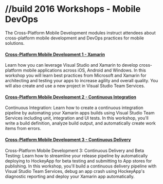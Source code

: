# //build 2016 Workshops - Mobile DevOps
The Cross-Platform Mobile Development modules instruct attendees about cross-platform mobile development and DevOps practices for mobile solutions. 

#### [Cross-Platform Mobile Development 1 - Xamarin](https://github.com/Microsoft-Build-2016/CodeLabs-MobileDevOps/tree/master/Module1-Xamarin)
Learn how you can leverage Visual Studio and Xamarin to develop cross-platform mobile applications across iOS, Android and Windows. In this workshop you will learn best practices from Microsoft and Xamarin for architecting and testing your apps to increase agility and overall quality. You will also create and use a new project in Visual Studio Team Services. 

#### [Cross-Platform Mobile Development 2 - Continuous Integration](https://github.com/Microsoft-Build-2016/CodeLabs-MobileDevOps/tree/master/Module2-CI)
Continuous Integration: Learn how to create a continuous integration pipeline by automating your Xamarin apps builds using Visual Studio Team Services including unit, integration and UI tests. In this workshop, you'll write a build definition, analyze build output, and automatically create work items from errors.

#### [Cross-Platform Mobile Development 3 - Continuous Delivery](https://github.com/Microsoft-Build-2016/CodeLabs-MobileDevOps/tree/master/Module3-CD)
Cross-Platform Mobile Development 3: Continuous Delivery and Beta Testing: Learn how to streamline your release pipeline by automatically deploying to HockeyApp for beta testing and submitting to App stores for publishing. In this workshop, you'll build a continuous delivery pipeline with Visual Studio Team Services, debug an app crash using HockeyApp's diagnostic reporting and deploy your Xamarin app automatically. 
